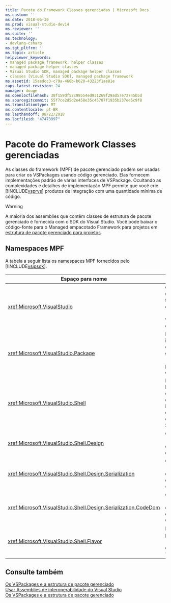 ```yaml
---
title: Pacote do Framework Classes gerenciadas | Microsoft Docs
ms.custom: ''
ms.date: 2018-06-30
ms.prod: visual-studio-dev14
ms.reviewer: ''
ms.suite: ''
ms.technology:
- devlang-csharp
ms.tgt_pltfrm: ''
ms.topic: article
helpviewer_keywords:
- managed package framework, helper classes
- managed package helper classes
- Visual Studio SDK, managed package helper classes
- classes [Visual Studio SDK], managed package framework
ms.assetid: 15aedcc3-c79a-460b-b620-43223f1ae81e
caps.latest.revision: 24
manager: douge
ms.openlocfilehash: 38f159df52c99554ed931269f29ad57e72745b5d
ms.sourcegitcommit: 55f7ce2d5d2e458e35c45787f1935b237ee5c9f8
ms.translationtype: MT
ms.contentlocale: pt-BR
ms.lasthandoff: 08/22/2018
ms.locfileid: "47473997"
---
```

# <a name="managed-package-framework-classes"></a>Pacote do Framework Classes gerenciadas
As classes do framework (MPF) de pacote gerenciado podem ser usadas para criar os VSPackages usando código gerenciado. Elas fornecem implementações padrão de várias interfaces de VSPackage. Ocultando as complexidades e detalhes de implementação MPF permite que você crie [!INCLUDE[vsprvs](../includes/vsprvs-md.md)] produtos de integração com uma quantidade mínima de código.  
  
> [!WARNING]
>  A maioria dos assemblies que contêm classes de estrutura de pacote gerenciado é fornecida com o SDK do Visual Studio. Você pode baixar o código-fonte para o Managed empacotado Framework para projetos em [estrutura de pacote gerenciado para projetos](http://mpfproj11.codeplex.com/).  
  
## <a name="mpf-namespaces"></a>Namespaces MPF  
 A tabela a seguir lista os namespaces MPF fornecidos pelo [!INCLUDE[vsipsdk](../includes/vsipsdk-md.md)].  
  
|Espaço para nome|Conteúdo|  
|----------------|--------------|  
|<xref:Microsoft.VisualStudio>|Contém classes úteis para tratamento de erros COM, [!INCLUDE[vsprvs](../includes/vsprvs-md.md)] windows Win32 e constantes.|  
|<xref:Microsoft.VisualStudio.Package>|Inclui os invólucros de código gerenciado para [!INCLUDE[vsprvs](../includes/vsprvs-md.md)] projetos, editores e MSBuild.|  
|<xref:Microsoft.VisualStudio.Shell>|Inclui classes de base MPF dos quais você pode derivar uma implementação de muitos objetos comuns do Visual Studio.|  
|<xref:Microsoft.VisualStudio.Shell.Design>|Contém [!INCLUDE[vsprvs](../includes/vsprvs-md.md)] extensões do designer.|  
|<xref:Microsoft.VisualStudio.Shell.Design.Serialization>|Contém [!INCLUDE[vsprvs](../includes/vsprvs-md.md)] extensões do designer de serialização.|  
|<xref:Microsoft.VisualStudio.Shell.Design.Serialization.CodeDom>|Contém [!INCLUDE[vsprvs](../includes/vsprvs-md.md)] extensões do designer de CodeDom.|  
|<xref:Microsoft.VisualStudio.Shell.Flavor>|Dá suporte a projeto subtipos (também conhecido como "tipos").|  
  
## <a name="see-also"></a>Consulte também  
 [Os VSPackages e a estrutura de pacote gerenciado](../misc/vspackages-and-the-managed-package-framework.md)   
 [Usar Assemblies de interoperabilidade do Visual Studio](../extensibility/internals/using-visual-studio-interop-assemblies.md)   
 [Os VSPackages e a estrutura de pacote gerenciado](../misc/vspackages-and-the-managed-package-framework.md)